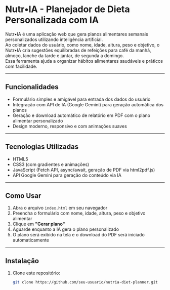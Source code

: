 # Nutr•IA - Planejador de Dieta Personalizada com IA

Nutr•IA é uma aplicação web que gera planos alimentares semanais personalizados utilizando inteligência artificial.  
Ao coletar dados do usuário, como nome, idade, altura, peso e objetivo, o Nutr•IA cria sugestões equilibradas de refeições para café da manhã, almoço, lanche da tarde e jantar, de segunda a domingo.  
Essa ferramenta ajuda a organizar hábitos alimentares saudáveis e práticos com facilidade.

---

## Funcionalidades

- Formulário simples e amigável para entrada dos dados do usuário  
- Integração com API de IA (Google Gemini) para geração automática dos planos  
- Geração e download automático de relatório em PDF com o plano alimentar personalizado  
- Design moderno, responsivo e com animações suaves  

---

## Tecnologias Utilizadas

- HTML5  
- CSS3 (com gradientes e animações)  
- JavaScript (Fetch API, async/await, geração de PDF via html2pdf.js)  
- API Google Gemini para geração do conteúdo via IA  

---

## Como Usar

1. Abra o arquivo `index.html` em seu navegador  
2. Preencha o formulário com nome, idade, altura, peso e objetivo alimentar  
3. Clique em **"Gerar plano"**  
4. Aguarde enquanto a IA gera o plano personalizado  
5. O plano será exibido na tela e o download do PDF será iniciado automaticamente  

---

## Instalação

1. Clone este repositório:  
   ```bash
   git clone https://github.com/seu-usuario/nutria-diet-planner.git